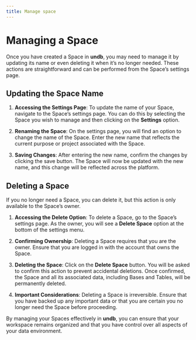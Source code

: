 ```yaml
---
title: Manage space
---
```


# Managing a Space

Once you have created a Space in **undb**, you may need to manage it by updating its name or even deleting it when it’s no longer needed. These actions are straightforward and can be performed from the Space’s settings page.

## Updating the Space Name

1. **Accessing the Settings Page**: To update the name of your Space, navigate to the Space’s settings page. You can do this by selecting the Space you wish to manage and then clicking on the **Settings** option.

2. **Renaming the Space**: On the settings page, you will find an option to change the name of the Space. Enter the new name that reflects the current purpose or project associated with the Space.

3. **Saving Changes**: After entering the new name, confirm the changes by clicking the save button. The Space will now be updated with the new name, and this change will be reflected across the platform.

## Deleting a Space

If you no longer need a Space, you can delete it, but this action is only available to the Space’s owner.

1. **Accessing the Delete Option**: To delete a Space, go to the Space’s settings page. As the owner, you will see a **Delete Space** option at the bottom of the settings menu.

2. **Confirming Ownership**: Deleting a Space requires that you are the owner. Ensure that you are logged in with the account that owns the Space.

3. **Deleting the Space**: Click on the **Delete Space** button. You will be asked to confirm this action to prevent accidental deletions. Once confirmed, the Space and all its associated data, including Bases and Tables, will be permanently deleted.

4. **Important Considerations**: Deleting a Space is irreversible. Ensure that you have backed up any important data or that you are certain you no longer need the Space before proceeding.

By managing your Spaces effectively in **undb**, you can ensure that your workspace remains organized and that you have control over all aspects of your data environment.
